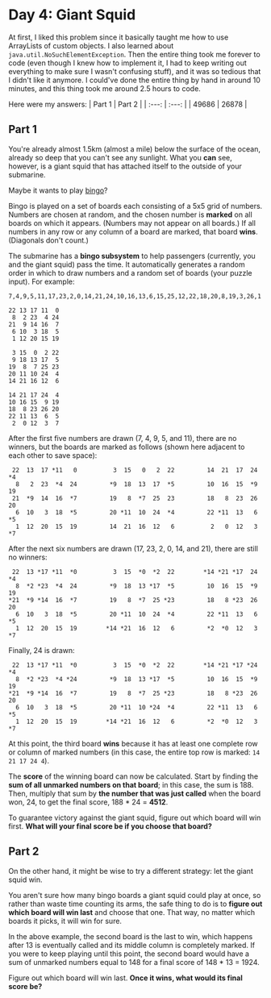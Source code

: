 # Day 4: Giant Squid
At first, I liked this problem since it basically taught me how to use ArrayLists of custom objects. I also learned about `java.util.NoSuchElementException`. Then the entire thing took me forever to code (even though I knew how to implement it, I had to keep writing out everything to make sure I wasn't confusing stuff), and it was so tedious that I didn't like it anymore. I could've done the entire thing by hand in around 10 minutes, and this thing took me around 2.5 hours to code.

Here were my answers:
| Part 1 | Part 2 |
| :---: | :---: |
| 49686 | 26878 |

## Part 1
You're already almost 1.5km (almost a mile) below the surface of the ocean, already so deep that you can't see any sunlight. What you **can** see, however, is a giant squid that has attached itself to the outside of your submarine.

Maybe it wants to play [bingo](https://en.wikipedia.org/wiki/Bingo_(American_version))?

Bingo is played on a set of boards each consisting of a 5x5 grid of numbers. Numbers are chosen at random, and the chosen number is **marked** on all boards on which it appears. (Numbers may not appear on all boards.) If all numbers in any row or any column of a board are marked, that board **wins**. (Diagonals don't count.)

The submarine has a **bingo subsystem** to help passengers (currently, you and the giant squid) pass the time. It automatically generates a random order in which to draw numbers and a random set of boards (your puzzle input). For example:

```
7,4,9,5,11,17,23,2,0,14,21,24,10,16,13,6,15,25,12,22,18,20,8,19,3,26,1

22 13 17 11  0
 8  2 23  4 24
21  9 14 16  7
 6 10  3 18  5
 1 12 20 15 19

 3 15  0  2 22
 9 18 13 17  5
19  8  7 25 23
20 11 10 24  4
14 21 16 12  6

14 21 17 24  4
10 16 15  9 19
18  8 23 26 20
22 11 13  6  5
 2  0 12  3  7
```
After the first five numbers are drawn (7, 4, 9, 5, and 11), there are no winners, but the boards are marked as follows (shown here adjacent to each other to save space):
```
 22  13  17 *11   0          3  15   0   2  22         14  21  17  24  *4
  8   2  23  *4  24         *9  18  13  17  *5         10  16  15  *9  19
 21  *9  14  16  *7         19   8  *7  25  23         18   8  23  26  20
  6  10   3  18  *5         20 *11  10  24  *4         22 *11  13   6  *5
  1  12  20  15  19         14  21  16  12   6          2   0  12   3  *7
```
After the next six numbers are drawn (17, 23, 2, 0, 14, and 21), there are still no winners:
```
 22  13 *17 *11  *0          3  15  *0  *2  22        *14 *21 *17  24  *4
  8  *2 *23  *4  24         *9  18  13 *17  *5         10  16  15  *9  19
*21  *9 *14  16  *7         19   8  *7  25 *23         18   8 *23  26  20
  6  10   3  18  *5         20 *11  10  24  *4         22 *11  13   6  *5
  1  12  20  15  19        *14 *21  16  12   6         *2  *0  12   3  *7
```
Finally, 24 is drawn:
```
 22  13 *17 *11  *0          3  15  *0  *2  22        *14 *21 *17 *24  *4
  8  *2 *23  *4 *24         *9  18  13 *17  *5         10  16  15  *9  19
*21  *9 *14  16  *7         19   8  *7  25 *23         18   8 *23  26  20
  6  10   3  18  *5         20 *11  10 *24  *4         22 *11  13   6  *5
  1  12  20  15  19        *14 *21  16  12   6         *2  *0  12   3  *7
```
At this point, the third board **wins** because it has at least one complete row or column of marked numbers (in this case, the entire top row is marked: `14 21 17 24 4`).

The **score** of the winning board can now be calculated. Start by finding the **sum of all unmarked numbers on that board**; in this case, the sum is 188. Then, multiply that sum by **the number that was just called** when the board won, 24, to get the final score, 188 * 24 = **4512**.

To guarantee victory against the giant squid, figure out which board will win first. **What will your final score be if you choose that board?**

## Part 2
On the other hand, it might be wise to try a different strategy: let the giant squid win.

You aren't sure how many bingo boards a giant squid could play at once, so rather than waste time counting its arms, the safe thing to do is to **figure out which board will win last** and choose that one. That way, no matter which boards it picks, it will win for sure.

In the above example, the second board is the last to win, which happens after 13 is eventually called and its middle column is completely marked. If you were to keep playing until this point, the second board would have a sum of unmarked numbers equal to 148 for a final score of 148 * 13 = 1924.

Figure out which board will win last. **Once it wins, what would its final score be?**
